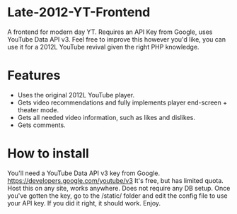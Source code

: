 # Late-2012-YT-Frontend
A frontend for modern day YT. Requires an API Key from Google, uses YouTube Data API v3.
Feel free to improve this however you'd like, you can use it for a 2012L YouTube revival given the right PHP knowledge.

# Features
- Uses the original 2012L YouTube player.
- Gets video recommendations and fully implements player end-screen + theater mode.
- Gets all needed video information, such as likes and dislikes.
- Gets comments.

# How to install
You'll need a YouTube Data API v3 key from Google. https://developers.google.com/youtube/v3 It's free, but has limited quota.
Host this on any site, works anywhere. Does not require any DB setup.
Once you've gotten the key, go to the /static/ folder and edit the config file to use your API key.
If you did it right, it should work. Enjoy.
